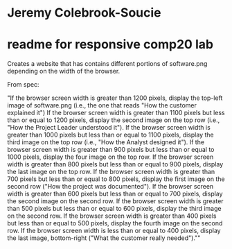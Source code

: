 # Jeremy Colebrook-Soucie
# readme for responsive comp20 lab

Creates a website that has contains different portions of software.png 
depending on the width of the browser.

From spec:

"If the browser screen width is greater than 1200 pixels, display the top-left image of software.png (i.e., the one that reads "How the customer explained it")
If the browser screen width is greater than 1100 pixels but less than or equal to 1200 pixels, display the second image on the top row (i.e., "How the Project Leader understood it").
If the browser screen width is greater than 1000 pixels but less than or equal to 1100 pixels, display the third image on the top row (i.e., "How the Analyst designed it").
If the browser screen width is greater than 900 pixels but less than or equal to 1000 pixels, display the four image on the top row.
If the browser screen width is greater than 800 pixels but less than or equal to 900 pixels, display the last image on the top row.
If the browser screen width is greater than 700 pixels but less than or equal to 800 pixels, display the first image on the second row ("How the project was documented").
If the browser screen width is greater than 600 pixels but less than or equal to 700 pixels, display the second image on the second row.
If the browser screen width is greater than 500 pixels but less than or equal to 600 pixels, display the third image on the second row.
If the browser screen width is greater than 400 pixels but less than or equal to 500 pixels, display the fourth image on the second row.
If the browser screen width is less than or equal to 400 pixels, display the last image, bottom-right ("What the customer really needed").""